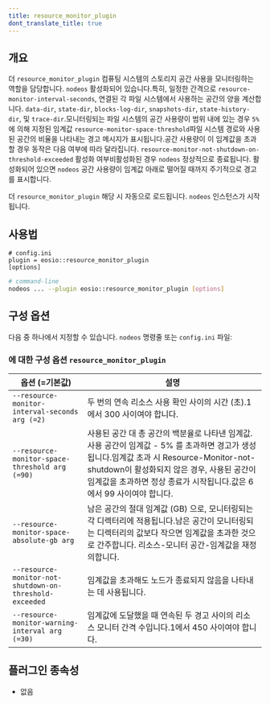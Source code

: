 ```yaml
---
title: resource_monitor_plugin
dont_translate_title: true
---
```


## 개요

더 `resource_monitor_plugin` 컴퓨팅 시스템의 스토리지 공간 사용을 모니터링하는 역할을 담당합니다. `nodeos` 활성화되어 있습니다.특히, 일정한 간격으로 `resource-monitor-interval-seconds`, 연결된 각 파일 시스템에서 사용하는 공간의 양을 계산합니다. `data-dir`, `state-dir`, `blocks-log-dir`, `snapshots-dir`, `state-history-dir`, 및 `trace-dir`.모니터링되는 파일 시스템의 공간 사용량이 범위 내에 있는 경우 `5%` 에 의해 지정된 임계값 `resource-monitor-space-threshold`파일 시스템 경로와 사용된 공간의 비율을 나타내는 경고 메시지가 표시됩니다.공간 사용량이 이 임계값을 초과할 경우 동작은 다음 여부에 따라 달라집니다. `resource-monitor-not-shutdown-on-threshold-exceeded` 활성화 여부비활성화된 경우 `nodeos` 정상적으로 종료됩니다. 활성화되어 있으면 `nodeos` 공간 사용량이 임계값 아래로 떨어질 때까지 주기적으로 경고를 표시합니다.

더 `resource_monitor_plugin` 해당 시 자동으로 로드됩니다. `nodeos` 인스턴스가 시작됩니다.

## 사용법

```console
# config.ini
plugin = eosio::resource_monitor_plugin
[options]
```
```sh
# command-line
nodeos ... --plugin eosio::resource_monitor_plugin [options]
```

## 구성 옵션

다음 중 하나에서 지정할 수 있습니다. `nodeos` 명령줄 또는 `config.ini` 파일:

### 에 대한 구성 옵션 `resource_monitor_plugin`

옵션 (=기본값) | 설명
-|-
`--resource-monitor-interval-seconds arg (=2)` | 두 번의 연속 리소스 사용 확인 사이의 시간 (초).1에서 300 사이여야 합니다.
`--resource-monitor-space-threshold arg (=90)` | 사용된 공간 대 총 공간의 백분율로 나타낸 임계값.사용 공간이 임계값 - 5% 를 초과하면 경고가 생성됩니다.임계값 초과 시 Resource-Monitor-not-shutdown이 활성화되지 않은 경우, 사용된 공간이 임계값을 초과하면 정상 종료가 시작됩니다.값은 6에서 99 사이여야 합니다.
`--resource-monitor-space-absolute-gb arg` | 남은 공간의 절대 임계값 (GB) 으로, 모니터링되는 각 디렉터리에 적용됩니다.남은 공간이 모니터링되는 디렉터리의 값보다 작으면 임계값을 초과한 것으로 간주합니다. 리소스-모니터 공간-임계값을 재정의합니다.
`--resource-monitor-not-shutdown-on-threshold-exceeded` | 임계값을 초과해도 노드가 종료되지 않음을 나타내는 데 사용됩니다.
`--resource-monitor-warning-interval arg (=30)` | 임계값에 도달했을 때 연속된 두 경고 사이의 리소스 모니터 간격 수입니다.1에서 450 사이여야 합니다.

## 플러그인 종속성

* 없음
